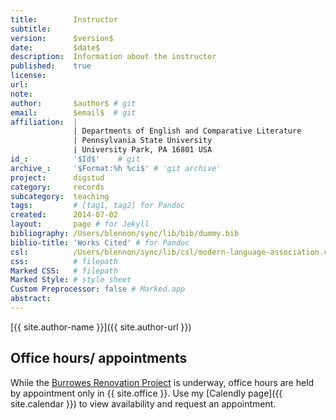 ```yaml
---
title:        Instructor
subtitle:     
version:      $version$
date:         $date$
description:  Information about the instructor
published:    true
license:      
url:          
note:         
author:       $author$ # git
email:        $email$  # git
affiliation:  | 
              | Departments of English and Comparative Literature
              | Pennsylvania State University
              | University Park, PA 16801 USA
id_:          '$Id$'    # git
archive_:     '$Format:%h %ci$' # 'git archive'
project:      digstud
category:     records
subcategory:  teaching
tags:         # [tag1, tag2] for Pandoc
created:      2014-07-02
layout:       page # for Jekyll
bibliography: /Users/blennon/sync/lib/bib/dummy.bib
biblio-title: 'Works Cited' # for Pandoc
csl:          /Users/blennon/sync/lib/csl/modern-language-association.csl
css:          # filepath
Marked CSS:   # filepath
Marked Style: # style sheet
Custom Preprocessor: false # Marked.app
abstract:     
---
```


[{{ site.author-name }}]({{ site.author-url }})

## Office hours/ appointments

While the [Burrowes Renovation Project](http://www.la.psu.edu/burrowes-project) is underway, office hours are held by appointment only in {{ site.office }}. Use my [Calendly page]({{ site.calendar }}) to view availability and request an appointment.
